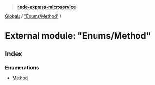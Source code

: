 > **[node-express-microservice](../README.md)**

[Globals](../globals.md) / ["Enums/Method"](_enums_method_.md) /

# External module: "Enums/Method"

## Index

### Enumerations

* [Method](../enums/_enums_method_.method.md)